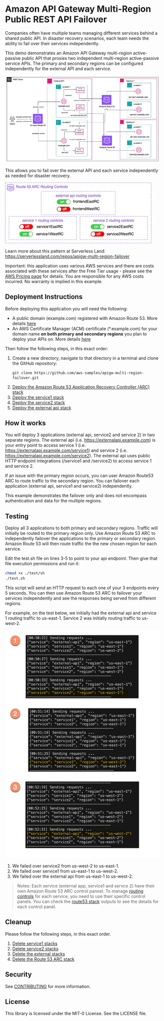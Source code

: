 # Amazon API Gateway Multi-Region Public REST API Failover

Companies often have multiple teams managing different services behind a shared public API. In disaster recovery scenarios, each team needs the ability to fail over their services independently.

This demo demonstrates an Amazon API Gateway multi-region active-passive public API that proxies two independent multi-region active-passive service APIs. The primary and secondary regions can be configured independently for the external API and each service. 

![alt text](images/diagram.jpg)

This allows you to fail over the external API and each service independently as needed for disaster recovery.

![alt text](images/routing-controls.jpg)


Learn more about this pattern at Serverless Land: https://serverlessland.com/repos/apigw-multi-region-failover

Important: this application uses various AWS services and there are costs associated with these services after the Free Tier usage - please see the [AWS Pricing page](https://aws.amazon.com/pricing/) for details. You are responsible for any AWS costs incurred. No warranty is implied in this example.

## Deployment Instructions
Before deploying this application you will need the following:
* A public domain (example.com) registered with Amazon Route 53. More details [here](https://docs.aws.amazon.com/Route53/latest/DeveloperGuide/registrar.html)
* An AWS Certificate Manager (ACM) certificate (*.example.com) for your domain name **on both primary and secondary regions** you plan to deploy your APIs on. More details [here](https://docs.aws.amazon.com/acm/latest/userguide/gs.html)


Then follow the following steps, in this exact order:

1. Create a new directory, navigate to that directory in a terminal and clone the GitHub repository:
    ``` 
    git clone https://github.com/aws-samples/apigw-multi-region-failover.git
    ```
1. [Deploy the Amazon Route 53 Application Recovery Controller (ARC) stack](route53/README.md#deployment-instructions )
1. [Deploy the service1 stack](service1/README.md#deployment-instructions)
1. [Deploy the service2 stack](service2/README.md#deployment-instructions)
1. [Deploy the external api stack](external-api/README.md#deployment-instructions)

## How it works

You will deploy 3 applications (external api, service2 and service 2) in two separate regions. The external api (i.e. https://externalapi.example.com) is your entry point to access service 1  (i.e. https://externalapi.example.com/service1) and service 2  (i.e. https://externalapi.example.com/service2). The external api uses public HTTP endpoint integrations (/service1 and /service2) to access service 1 and service 2.

If an issue with the primary region occurs, you can user Amazon Route53 ARC to route traffic to the secondary region. You can failover each application (external api, service1 and service2) independently.

This example demonstrates the failover only and does not encompass authentication and data for the multiple regions.


## Testing

Deploy all 3 applications to both primary and secondary regions. Traffic will initially be routed to the primary region only. Use Amazon Route 53 ARC to independently failover the applications to the primary or secondary region. Amazon Route 53 will then route traffic the the new chosen region for each service.

Edit the test.sh file on lines 3-5 to point to your api endpoint. Then give that file execution permissions and run it:

```bash
chmod +x ./test/sh
./test.sh
```

This script will send an HTTP request to each one of your 3 endpoints every 5 seconds. You can then use Amazon Route 53 ARC to failover your services independently and see the responses being served from different regions.

For example, on the test below, we initially had the external api and service 1 routing traffic to us-east-1. Service 2 was initially routing traffic to us-west-2.


![alt text](images/testing.jpg)

1. We failed over service2 from us-west-2 to us-east-1.
1. We failed over service1 from us-east-1 to us-west-2.
1. We failed over the external api from us-east-1 to us-west-2.

> Notes: Each service (external app, service1 and servce 2) have their own Amazon Route 53 ARC control pannel. To manage [routing controls](https://docs.aws.amazon.com/r53recovery/latest/dg/routing-control.html) for each service, you need to use their specific control panels. You can check the [route53 stack](./route53/README.md) outputs to see the details for each control panel.


## Cleanup

Please follow the following steps, in this exact order.

1. [Delete service1 stacks](service1/README.md#cleanup)
1. [Delete service2 stacks](service2/README.md#cleanup)
1. [Delete the external stacks](external-api/README.md#cleanup)
1. [Delete the Route 53 ARC stack](route53/README.md#cleanup)


## Security

See [CONTRIBUTING](CONTRIBUTING.md#security-issue-notifications) for more information.

## License

This library is licensed under the MIT-0 License. See the LICENSE file.

